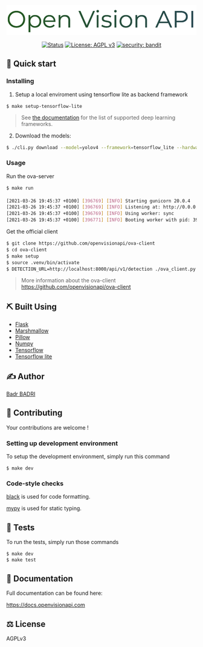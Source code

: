 <div align="center">

<p align="cetner">
  <img src="assets/ova.png" alt="Open Vision API"></img>
</p>

[![Status](https://img.shields.io/badge/status-active-success.svg)]()
[![License: AGPL v3](https://img.shields.io/badge/License-AGPL%20v3-blue.svg)](https://www.gnu.org/licenses/agpl-3.0)
[![security: bandit](https://img.shields.io/badge/security-bandit-yellow.svg)](https://github.com/PyCQA/bandit)

</div>


## 🚀 Quick start

### Installing
1. Setup a local enviroment using tensorflow lite as backend framework
```
$ make setup-tensorflow-lite
```
> See [the documentation](https://docs.openvisionapi.com) for the list of supported deep learning frameworks.

2. Download the models:

```bash
$ ./cli.py download --model=yolov4 --framework=tensorflow_lite --hardware=cpu
```

### Usage
Run the ova-server
```bash
$ make run

[2021-03-26 19:45:37 +0100] [396769] [INFO] Starting gunicorn 20.0.4
[2021-03-26 19:45:37 +0100] [396769] [INFO] Listening at: http://0.0.0.0:8000 (396769)
[2021-03-26 19:45:37 +0100] [396769] [INFO] Using worker: sync
[2021-03-26 19:45:37 +0100] [396771] [INFO] Booting worker with pid: 396771
```
Get the official client
```bash
$ git clone https://github.com/openvisionapi/ova-client
$ cd ova-client
$ make setup
$ source .venv/bin/activate
$ DETECTION_URL=http://localhost:8000/api/v1/detection ./ova_client.py detection demo/cat.jpeg
```

> More information about the ova-client https://github.com/openvisionapi/ova-client

## ⛏️  Built Using
- [Flask](https://github.com/pallets/flask)
- [Marshmallow](https://github.com/marshmallow-code/marshmallow)
- [Pillow](https://github.com/python-pillow/Pillow)
- [Numpy](https://github.com/numpy/numpy)
- [Tensorflow](https://github.com/tensorflow/tensorflow)
- [Tensorflow lite](https://github.com/tensorflow/tensorflow)

## ✍️  Author
[Badr BADRI](https://github.com/pythops)

## 🤝 Contributing
Your contributions are welcome !

### Setting up development environment
To setup the development environment, simply run this command
```
$ make dev
```
### Code-style checks
[black](https://github.com/psf/black) is used for code formatting.

[mypy](https://github.com/python/mypy) is used for static typing.

## 🔧 Tests
To run the tests, simply run those commands
```
$ make dev
$ make test
```

## 📄 Documentation
Full documentation can be found here:

https://docs.openvisionapi.com

## ⚖️  License
AGPLv3

